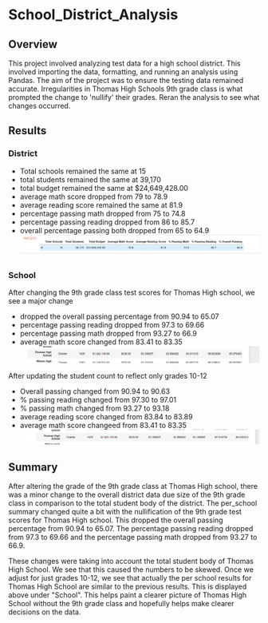 # School_District_Analysis

## Overview
This project involved analyzing test data for a high school district. This involved importing the data, formatting, and running an analysis using Pandas. The aim of the project was to ensure the testing data remained accurate. Irregularities in Thomas High Schools 9th grade class is what prompted the change to 'nullify' their grades. Reran the analysis to see what changes occurred.

## Results

### District
- Total schools remained the same at 15
- total students remained the same at 39,170
- total budget remained the same at $24,649,428.00
- average math score dropped from 79 to 78.9
- average reading score remained the same at 81.9
- percentage passing math dropped from 75 to 74.8
- percentage passing reading dropped from 86 to 85.7
- overall percentage passing both dropped from 65 to 64.9
![Results](/Resources/1.PNG)

### School
After changing the 9th grade class test scores for Thomas High school, we see a major change
- dropped the overall passing percentage from 90.94 to 65.07
- percentage passing reading dropped from 97.3 to 69.66
- percentage passing math dropped from 93.27 to 66.9
- average math score changed from 83.41 to 83.35
![Results](/Resources/2.PNG)


After updating the student count to reflect only grades 10-12
- Overall passing changed from 90.94 to 90.63
- % passing reading changed from 97.30 to 97.01
- % passing math changed from 93.27 to 93.18
- average reading score changed from 83.84 to 83.89
- average math score changeed from 83.41 to 83.35
![Results](/Resources/3.PNG)

## Summary
After altering the grade of the 9th grade class at Thomas High school, there was a minor change to the overall district data due size of the 9th grade class in comparison to the total student body of the district. The per_school summary changed quite a bit with the nullification of the 9th grade test scores for Thomas High school. This dropped the overall passing percentage from 90.94 to 65.07. The percentage passing reading dropped from 97.3 to 69.66 and the percentage passing math dropped from 93.27 to 66.9. 

These changes were taking into account the total student body of Thomas High School. We see that this caused the numbers to be skewed. Once we adjust for just grades 10-12, we see that actually the per school results for Thomas High School are similar to the previous results. This is displayed above under "School". This helps paint a clearer picture of Thomas High School without the 9th grade class and hopefully helps make clearer decisions on the data. 
